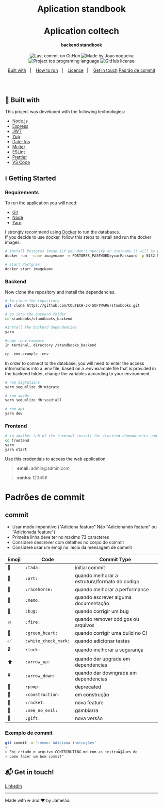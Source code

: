 <h1 align="center">
    Aplication standbook
    <br>
</h1>

<h1 align="center">
   Aplication coltech
</h1>

<h4 align="center">
  backend standbook
</h4>

<p align="center">
<img alt="Last commit on GitHub" src="https://img.shields.io/github/last-commit/joaomenna1/COLTECH?color=7159C1">
<img alt="Made by Joao nogueira" src="https://img.shields.io/badge/made%20by-joaomenna1-%20?color=7159C1">
<img alt="Project top programing language" src="https://img.shields.io/github/languages/top/joaomenna1/COLTECH?color=7159C1">
<img alt="GitHub license" src="https://img.shields.io/github/license/joaomenna1/COLTECH?color=7159C1">
</p>

<p align="center">
  <a href="#rocket-built-with">Built with</a>&nbsp;&nbsp;&nbsp;|&nbsp;&nbsp;&nbsp;
  <a href="#information_source-how-to-run">How to run</a>&nbsp;&nbsp;&nbsp;|&nbsp;&nbsp;&nbsp;
  <a href="#page_facing_up-license">Licence</a>&nbsp;&nbsp;&nbsp;|&nbsp;&nbsp;&nbsp;
  <a href="#mailbox_with_mail-get-in-touch">Get in touch</a>
  <a href="#commit">Padrão de commit</a>

</p>
<br><br>

## :rocket: Built with

This project was developed with the following technologies:

-   [Node.js](https://nodejs.org/)
-   [Express](https://expressjs.com/)
-   [JWT](https://jwt.io/)
-   [Yup](https://www.npmjs.com/package/yup)
-   [Date-fns](https://date-fns.org/)
-   [Multer](https://github.com/expressjs/multer)
-   [ESLint](https://eslint.org/)
-   [Prettier](https://prettier.io/)
-   [VS Code](https://code.visualstudio.com/)

## :information_source: Getting Started

### Requirements

To run the application you will need:
* [Git](https://git-scm.com)
* [Node](https://nodejs.org/)
* [Yarn](https://yarnpkg.com/)

I strongly recommend using [Docker](https://www.docker.com/) to run the databases.
<br>
If you decide to use docker, follow this steps to install and run the docker images.

```bash
# install Postgres image (if you don't specify an username it will be postgres by default)
docker run --name imagename -e POSTGRES_PASSWORD=yourPassword -p 5432:5432 -d postgres

# start Postgres
docker start imageName

```
### Backend
Now clone the repository and install the dependencies.
```bash
# to clone the repository
git clone https://github.com/COLTECH-JR-SOFTWARE/stanbooks.git

# go into the backend folder
cd stanbooks/standbooks_backend

#install the backend dependencies
yarn

#copy .env.example 
In terminal, directory /standbooks_backend

cp .env.example .env

```
In order to connect to the database, you will need to enter the access informations into a .env file, based on a .env.example file that is provided in the backend folder, change the variables according to your environment.
```bash
# run migrations
yarn sequelize db:migrate

# run seeds
yarn sequelize db:seed:all

# run api
yarn dev
```
### Frontend

```bash
# in another tab of the terminal install the frontend dependencies and run it
cd frontend
yarn
yarn start
```
Use this credentials to access the web application
<blockquote><strong>email:</strong> admin@admin.com</blockquote>
<blockquote> <strong>senha:</strong> 123456</blockquote>



# Padrões de commit

## commit

- Usar modo imperativo ("Adiciona feature" Não "Adicionando feature" ou "Adicionada feature")
- Primeira linha deve ter no maximo 72 caracteres
- Considere descrever com detalhes no corpo do commit
- Considere usar um emoji no iní­cio da mensagem de commit

Emoji | Code | Commit Type
------------ | ------------- | -------------
:tada: | `:tada:` | initial commit
:art: | `:art:` | quando melhorar a estrutura/formato do codigo
:racehorse: | `:racehorse:` | quando melhorar a performance
:memo: | `:memo:` | quando escrever alguma documentação
:bug: | `:bug:` | quando corrigir um bug
:fire: | `:fire:` | quando remover códigos ou arquivos
:green_heart: | `:green_heart:` | quando corrigir uma build no CI
:white_check_mark: | `:white_check_mark:` | quando adicionar testes
:lock: | `:lock:` | quando melhorar a segurança
:arrow_up: | `:arrow_up:` | quando der upgrade em dependencias
:arrow_down: | `:arrow_down:` | quando der downgrade em dependencias
:poop: | `:poop:` | deprecated
:construction: | `:construction:` | em construção
:rocket: | `:rocket:` | nova feature
:see_no_evil: | `:see_no_evil:` | gambiarra
:gift: | `:gift:` | nova versão

### Exemplo de commit
```bash
git commit -m ":memo: Adiciona instruções"
>
> Foi criado o arquivo CONTRIBUTING.md com as instruÃ§Ãµes de
> como fazer um bom commit"
```


## :mailbox_with_mail: Get in touch!

[LinkedIn](https://linkedin.com/in/nogueira-menna-barreto)

---

Made with :coffee: and ♥ by Jamelão.

